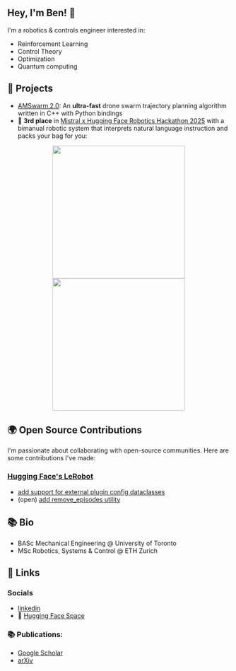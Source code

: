 ## Hey, I'm Ben! 👋

I'm a robotics & controls engineer interested in:
* Reinforcement Learning
* Control Theory
* Optimization
* Quantum computing


## 🚀 Projects

* [AMSwarm 2.0](https://github.com/bsprenger/AMSwarm): An **ultra-fast** drone swarm trajectory planning algorithm written in C++ with Python bindings
* 🥉 **3rd place** in [Mistral x Hugging Face Robotics Hackathon 2025](https://lu.ma/roboticshack?tk=iMtb5e) with a bimanual robotic system that interprets natural language instruction and packs your bag for you:
<p align="center">
  <img src="https://github.com/user-attachments/assets/5fe6877a-deb3-4100-a19d-fd3faaa7b9b0" width="300">
  <img src="https://github.com/user-attachments/assets/8dcdf01f-9ab5-4c68-ba47-e785d9813650" width="300">
</p>

## 🌍 Open Source Contributions

I'm passionate about collaborating with open-source communities. Here are some contributions I've made:

### [Hugging Face's LeRobot](https://github.com/huggingface/lerobot)
* [add support for external plugin config dataclasses](https://github.com/huggingface/lerobot/pull/807)
* (open) [add remove_episodes utility](https://github.com/huggingface/lerobot/pull/831)

## 📚 Bio

* BASc Mechanical Engineering @ University of Toronto
* MSc Robotics, Systems & Control @ ETH Zurich

## 🔗 Links

### Socials
* [linkedin](linkedin.com/in/bensprenger)
* 🤗 [Hugging Face Space](https://huggingface.co/bensprenger)

### 📚 Publications:
* [Google Scholar](https://scholar.google.com/citations?user=NXP4kkUAAAAJ&hl=en)
* [arXiv](https://arxiv.org/search/eess?searchtype=author&query=Sprenger,+B)

